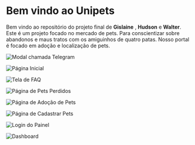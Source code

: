 # Bem vindo ao Unipets

Bem vindo ao repositório do projeto final de **Gislaine** , **Hudson** e **Walter**.
Este é um projeto focado no mercado de pets. Para conscientizar sobre abandonos e maus tratos com os amiguinhos de quatro patas. Nosso portal é focado em adoção e localização de pets.

![Modal chamada Telegram](https://prnt.sc/xbfK8mBVdlxv)

![Página Inicial](https://prnt.sc/9MFoe5rh0He9)

![Tela de FAQ](https://prnt.sc/AdVgSvP2Kq07)

![Página de Pets Perdidos](https://prnt.sc/3q1XHrVt3Q7_)

![Página de Adoção de Pets](https://prnt.sc/EwvfkfTNZGt5)

![Página de Cadastrar Pets](https://prnt.sc/U2zzvgX59bnW)

![Login do Painel](https://prnt.sc/SgO-EpYAsBCC)

![Dashboard](https://prnt.sc/gTvdzzmiPvlh)